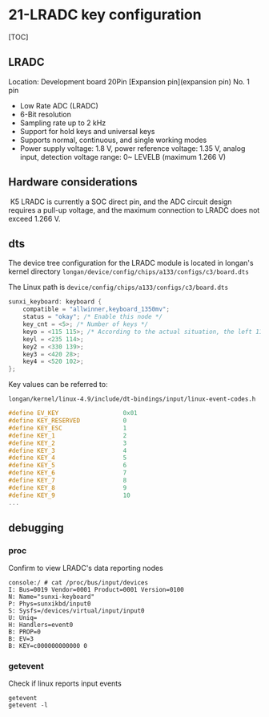 # 21-LRADC key configuration

[TOC]

## LRADC

Location: Development board 20Pin [Expansion pin](expansion pin) No. 1 pin

* Low Rate ADC (LRADC)
* 6-Bit resolution
* Sampling rate up to 2 kHz
* Support for hold keys and universal keys
* Supports normal, continuous, and single working modes
* Power supply voltage: 1.8 V, power reference voltage: 1.35 V, analog input, detection voltage range: 0~ LEVELB (maximum 1.266 V)



## Hardware considerations

​		K5 LRADC is currently a SOC direct pin, and the ADC circuit design requires a pull-up voltage, and the maximum connection to LRADC does not exceed 1.266 V.



## dts

The device tree configuration for the LRADC module is located in longan's kernel directory `longan/device/config/chips/a133/configs/c3/board.dts`

The Linux path is `device/config/chips/a133/configs/c3/board.dts`

```c
sunxi_keyboard: keyboard {
    compatible = "allwinner,keyboard_1350mv";
	status = "okay"; /* Enable this node */
	key_cnt = <5>; /* Number of keys */
	keyo = <115 115>; /* According to the actual situation, the left 115 is the voltage, the unit is mV, and the right 115 is the key value corresponding to the voltage */
	keyl = <235 114>;
	key2 = <330 139>;
	key3 = <420 28>;
	key4 = <520 102>;
};
```



Key values can be referred to:

`longan/kernel/linux-4.9/include/dt-bindings/input/linux-event-codes.h`

```c
#define EV_KEY                  0x01
#define KEY_RESERVED            0
#define KEY_ESC                 1
#define KEY_1                   2
#define KEY_2                   3
#define KEY_3                   4
#define KEY_4                   5
#define KEY_5                   6
#define KEY_6                   7
#define KEY_7                   8
#define KEY_8                   9
#define KEY_9                   10
...
```



## debugging

### proc

Confirm to view LRADC's data reporting nodes

```
console:/ # cat /proc/bus/input/devices
I: Bus=0019 Vendor=0001 Product=0001 Version=0100
N: Name="sunxi-keyboard"
P: Phys=sunxikbd/input0
S: Sysfs=/devices/virtual/input/input0
U: Uniq=
H: Handlers=event0
B: PROP=0
B: EV=3
B: KEY=c000000000000 0
```



### getevent

Check if linux reports input events

```
getevent
getevent -l
```



